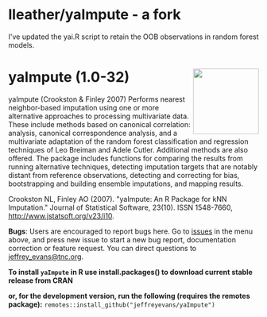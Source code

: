 # lleather/yaImpute - a fork

I've updated the yai.R script to retain the OOB observations in random forest models. 

# yaImpute (1.0-32) <img src="man/figures/logo.png" align="right" height="132" />

yaImpute (Crookston & Finley 2007) Performs nearest neighbor-based imputation using one or more 
alternative approaches to processing multivariate data. These include methods based on canonical 
correlation: analysis, canonical correspondence analysis, and a multivariate adaptation 
of the random forest classification and regression techniques of Leo Breiman and Adele 
Cutler. Additional methods are also offered. The package includes functions for 
comparing the results from running alternative techniques, detecting imputation targets 
that are notably distant from reference observations, detecting and correcting 
for bias, bootstrapping and building ensemble imputations, and mapping results.

Crookston NL, Finley AO (2007). "yaImpute: An R Package for kNN Imputation." Journal of Statistical Software, 23(10). 
  ISSN 1548-7660, http://www.jstatsoft.org/v23/i10.  

**Bugs**: Users are encouraged to report bugs here. Go to [issues](https://github.com/jeffreyevans/yaImpute/issues) in the menu above, and press new issue to start a new bug report, documentation correction or feature request. You can direct questions to <jeffrey_evans@tnc.org>.

**To install `yaImpute` in R use install.packages() to download current stable release from CRAN** 

**or, for the development version, run the following (requires the remotes package):**
`remotes::install_github("jeffreyevans/yaImpute")`
